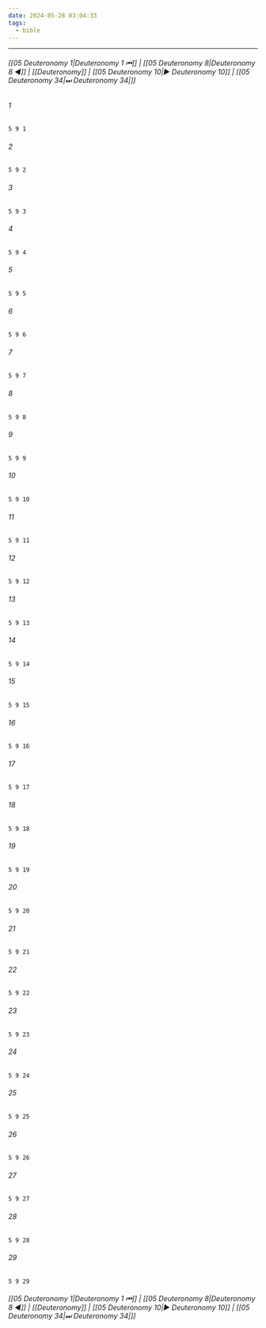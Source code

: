 ```yaml
---
date: 2024-05-28 03:04:33
tags:
  - bible
---
```

___

###### [[05 Deuteronomy 1|Deuteronomy 1 ⏮]] | [[05 Deuteronomy 8|Deuteronomy 8 ◀]] | [[Deuteronomy]] | [[05 Deuteronomy 10|▶ Deuteronomy 10]] | [[05 Deuteronomy 34|⏭ Deuteronomy 34|]]

###### 1
``` verse
5 9 1 
```
###### 2
``` verse
5 9 2 
```
###### 3
``` verse
5 9 3 
```
###### 4
``` verse
5 9 4 
```
###### 5
``` verse
5 9 5 
```
###### 6
``` verse
5 9 6 
```
###### 7
``` verse
5 9 7 
```
###### 8
``` verse
5 9 8 
```
###### 9
``` verse
5 9 9 
```
###### 10
``` verse
5 9 10 
```
###### 11
``` verse
5 9 11 
```
###### 12
``` verse
5 9 12 
```
###### 13
``` verse
5 9 13 
```
###### 14
``` verse
5 9 14 
```
###### 15
``` verse
5 9 15 
```
###### 16
``` verse
5 9 16 
```
###### 17
``` verse
5 9 17 
```
###### 18
``` verse
5 9 18 
```
###### 19
``` verse
5 9 19 
```
###### 20
``` verse
5 9 20 
```
###### 21
``` verse
5 9 21 
```
###### 22
``` verse
5 9 22 
```
###### 23
``` verse
5 9 23 
```
###### 24
``` verse
5 9 24 
```
###### 25
``` verse
5 9 25 
```
###### 26
``` verse
5 9 26 
```
###### 27
``` verse
5 9 27 
```
###### 28
``` verse
5 9 28 
```
###### 29
``` verse
5 9 29 
```

###### [[05 Deuteronomy 1|Deuteronomy 1 ⏮]] | [[05 Deuteronomy 8|Deuteronomy 8 ◀]] | [[Deuteronomy]] | [[05 Deuteronomy 10|▶ Deuteronomy 10]] | [[05 Deuteronomy 34|⏭ Deuteronomy 34|]]

